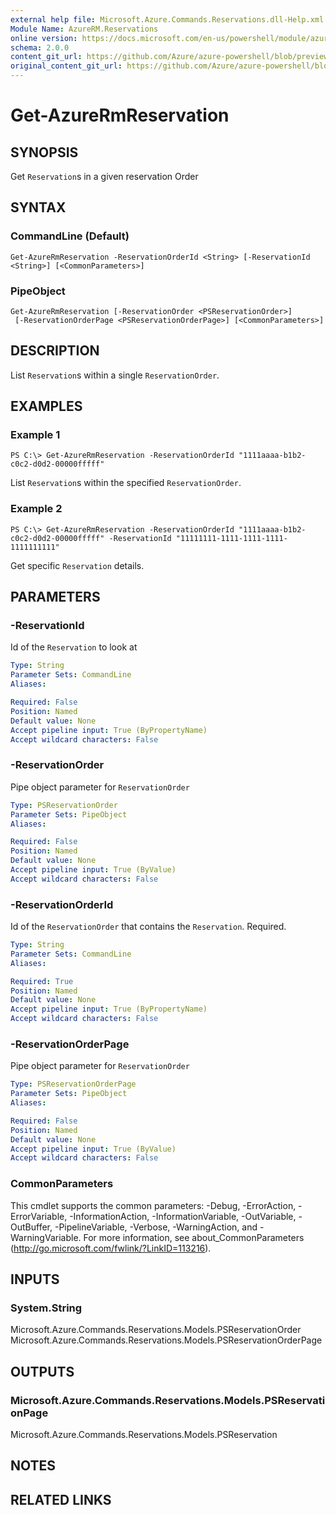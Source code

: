 ```yaml
---
external help file: Microsoft.Azure.Commands.Reservations.dll-Help.xml
Module Name: AzureRM.Reservations
online version: https://docs.microsoft.com/en-us/powershell/module/azurerm.reservations/get-azurermreservation
schema: 2.0.0
content_git_url: https://github.com/Azure/azure-powershell/blob/preview/src/ResourceManager/Reservations/Commands.Reservations/help/Get-AzureRmReservation.md
original_content_git_url: https://github.com/Azure/azure-powershell/blob/preview/src/ResourceManager/Reservations/Commands.Reservations/help/Get-AzureRmReservation.md
---
```


# Get-AzureRmReservation

## SYNOPSIS
Get `Reservation`s in a given reservation Order

## SYNTAX

### CommandLine (Default)
```
Get-AzureRmReservation -ReservationOrderId <String> [-ReservationId <String>] [<CommonParameters>]
```

### PipeObject
```
Get-AzureRmReservation [-ReservationOrder <PSReservationOrder>]
 [-ReservationOrderPage <PSReservationOrderPage>] [<CommonParameters>]
```

## DESCRIPTION
List `Reservation`s within a single `ReservationOrder`.

## EXAMPLES

### Example 1
```
PS C:\> Get-AzureRmReservation -ReservationOrderId "1111aaaa-b1b2-c0c2-d0d2-00000fffff"
```

List `Reservation`s within the specified `ReservationOrder`.

### Example 2
```
PS C:\> Get-AzureRmReservation -ReservationOrderId "1111aaaa-b1b2-c0c2-d0d2-00000fffff" -ReservationId "11111111-1111-1111-1111-1111111111"
```

Get specific `Reservation` details.

## PARAMETERS

### -ReservationId
Id of the `Reservation` to look at

```yaml
Type: String
Parameter Sets: CommandLine
Aliases: 

Required: False
Position: Named
Default value: None
Accept pipeline input: True (ByPropertyName)
Accept wildcard characters: False
```

### -ReservationOrder
Pipe object parameter for `ReservationOrder`

```yaml
Type: PSReservationOrder
Parameter Sets: PipeObject
Aliases: 

Required: False
Position: Named
Default value: None
Accept pipeline input: True (ByValue)
Accept wildcard characters: False
```

### -ReservationOrderId
Id of the `ReservationOrder` that contains the `Reservation`. Required.

```yaml
Type: String
Parameter Sets: CommandLine
Aliases: 

Required: True
Position: Named
Default value: None
Accept pipeline input: True (ByPropertyName)
Accept wildcard characters: False
```

### -ReservationOrderPage
Pipe object parameter for `ReservationOrder`

```yaml
Type: PSReservationOrderPage
Parameter Sets: PipeObject
Aliases: 

Required: False
Position: Named
Default value: None
Accept pipeline input: True (ByValue)
Accept wildcard characters: False
```

### CommonParameters
This cmdlet supports the common parameters: -Debug, -ErrorAction, -ErrorVariable, -InformationAction, -InformationVariable, -OutVariable, -OutBuffer, -PipelineVariable, -Verbose, -WarningAction, and -WarningVariable. For more information, see about_CommonParameters (http://go.microsoft.com/fwlink/?LinkID=113216).

## INPUTS

### System.String
Microsoft.Azure.Commands.Reservations.Models.PSReservationOrder
Microsoft.Azure.Commands.Reservations.Models.PSReservationOrderPage

## OUTPUTS

### Microsoft.Azure.Commands.Reservations.Models.PSReservationPage
Microsoft.Azure.Commands.Reservations.Models.PSReservation

## NOTES

## RELATED LINKS

